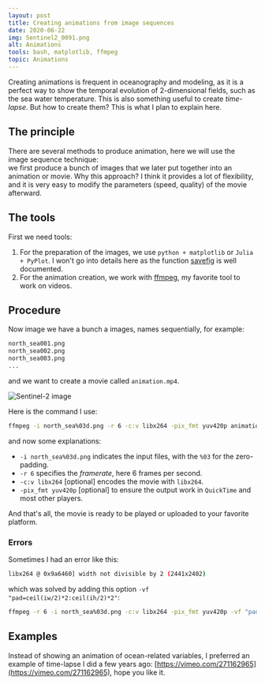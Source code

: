 ```yaml
---
layout: post
title: Creating animations from image sequences
date: 2020-06-22
img: Sentinel2_0091.png
alt: Animations
tools: bash, matplotlib, ffmpeg
topic: Animations
---
```


Creating animations is frequent in oceanography and modeling, as it is a perfect way
to show the temporal evolution of 2-dimensional fields, such as the sea water temperature.
This is also something useful to create *time-lapse*.
But how to create them? This is what I plan to explain here.

## The principle

There are several methods to produce animation, here we will use the image sequence technique:     
we first produce a bunch of images that we later put together into an animation or movie. Why this approach? I think it provides a lot of flexibility, and it is very easy to modify the parameters (speed, quality) of the movie afterward.

## The tools
First we need tools:
1. For the preparation of the images, we use `python + matplotlib` or `Julia + PyPlot`. I won't go into details here as the function [savefig](https://matplotlib.org/3.2.1/api/_as_gen/matplotlib.pyplot.savefig.html) is well documented.
2. For the animation creation, we work with [ffmpeg](https://ffmpeg.org/), my favorite tool to work on videos.

## Procedure

Now image we have a bunch a images, names sequentially, for example:     
```bash
north_sea001.png
north_sea002.png
north_sea003.png
...
```
and we want to create a movie called `animation.mp4`.

<img src="{{ site.url }}/figures/blog/Sentinel2_0022.png" class="img-responsive" alt="Sentinel-2 image">

Here is the command I use:
```bash
ffmpeg -i north_sea%03d.png -r 6 -c:v libx264 -pix_fmt yuv420p animation.mp4
```
and now some explanations:
* `-i north_sea%03d.png` indicates the input files, with the `%03` for the zero-padding.
* `-r 6` specifies the *framerate*, here 6 frames per second.
* `-c:v libx264` [optional] encodes the movie with `libx264`.
* `-pix_fmt yuv420p` [optional] to ensure the output work in `QuickTime` and most other players.

And that's all, the movie is ready to be played or uploaded to your favorite platform.     

### Errors

Sometimes I had an error like this:
```bash
libx264 @ 0x9a6460] width not divisible by 2 (2441x2402)
```
which was solved by adding this option `-vf "pad=ceil(iw/2)*2:ceil(ih/2)*2"`:

```bash
ffmpeg -r 6 -i north_sea%03d.png -c:v libx264 -pix_fmt yuv420p -vf "pad=ceil(iw/2)*2:ceil(ih/2)*2" animation.mp4
```

## Examples

Instead of showing an animation of ocean-related variables, I preferred an example of time-lapse
I did a few years ago: [https://vimeo.com/271162965](https://vimeo.com/271162965), hope you like it.
